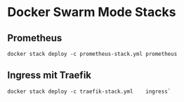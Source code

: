 # Docker Swarm Mode Stacks

## Prometheus

~~~
docker stack deploy -c prometheus-stack.yml prometheus
~~~

## Ingress mit Traefik

~~~
docker stack deploy -c traefik-stack.yml    ingress`
~~~


